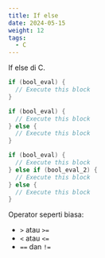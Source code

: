 ```yaml
---
title: If else
date: 2024-05-15
weight: 12
tags: 
  - C
---
```


If else di C.

```c
if (bool_eval) {
  // Execute this block
}
```

```c
if (bool_eval) {
  // Execute this block
} else {
  // Execute this block
}
```

```c
if (bool_eval) {
  // Execute this block
} else if (bool_eval_2) {
  // Execute this block
} else {
  // Execute this block
}
```

Operator seperti biasa:

- `>` atau `>=`
- `<` atau `<=`
- `==` dan `!=`